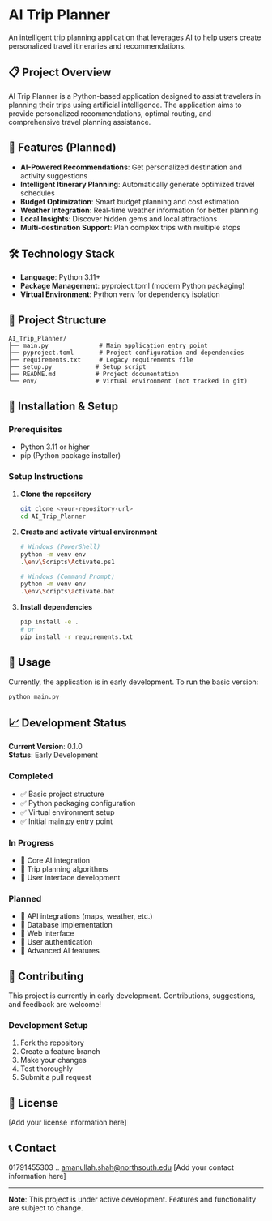 # AI Trip Planner

An intelligent trip planning application that leverages AI to help users create personalized travel itineraries and recommendations.

## 📋 Project Overview

AI Trip Planner is a Python-based application designed to assist travelers in planning their trips using artificial intelligence. The application aims to provide personalized recommendations, optimal routing, and comprehensive travel planning assistance.

## 🚀 Features (Planned)

- **AI-Powered Recommendations**: Get personalized destination and activity suggestions
- **Intelligent Itinerary Planning**: Automatically generate optimized travel schedules
- **Budget Optimization**: Smart budget planning and cost estimation
- **Weather Integration**: Real-time weather information for better planning
- **Local Insights**: Discover hidden gems and local attractions
- **Multi-destination Support**: Plan complex trips with multiple stops

## 🛠️ Technology Stack

- **Language**: Python 3.11+
- **Package Management**: pyproject.toml (modern Python packaging)
- **Virtual Environment**: Python venv for dependency isolation

## 📁 Project Structure

```
AI_Trip_Planner/
├── main.py              # Main application entry point
├── pyproject.toml       # Project configuration and dependencies
├── requirements.txt     # Legacy requirements file
├── setup.py            # Setup script
├── README.md           # Project documentation
└── env/                # Virtual environment (not tracked in git)
```

## 🔧 Installation & Setup

### Prerequisites

- Python 3.11 or higher
- pip (Python package installer)

### Setup Instructions

1. **Clone the repository**
   ```bash
   git clone <your-repository-url>
   cd AI_Trip_Planner
   ```

2. **Create and activate virtual environment**
   ```bash
   # Windows (PowerShell)
   python -m venv env
   .\env\Scripts\Activate.ps1
   
   # Windows (Command Prompt)
   python -m venv env
   .\env\Scripts\activate.bat
   ```

3. **Install dependencies**
   ```bash
   pip install -e .
   # or
   pip install -r requirements.txt
   ```

## 🚀 Usage

Currently, the application is in early development. To run the basic version:

```bash
python main.py
```

## 📈 Development Status

**Current Version**: 0.1.0  
**Status**: Early Development

### Completed
- ✅ Basic project structure
- ✅ Python packaging configuration
- ✅ Virtual environment setup
- ✅ Initial main.py entry point

### In Progress
- 🔄 Core AI integration
- 🔄 Trip planning algorithms
- 🔄 User interface development

### Planned
- 📅 API integrations (maps, weather, etc.)
- 📅 Database implementation
- 📅 Web interface
- 📅 User authentication
- 📅 Advanced AI features

## 🤝 Contributing

This project is currently in early development. Contributions, suggestions, and feedback are welcome!

### Development Setup

1. Fork the repository
2. Create a feature branch
3. Make your changes
4. Test thoroughly
5. Submit a pull request

## 📝 License

[Add your license information here]

## 📞 Contact
01791455303 ..
amanullah.shah@northsouth.edu
[Add your contact information here]

---

**Note**: This project is under active development. Features and functionality are subject to change.
